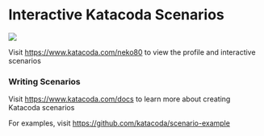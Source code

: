 # Interactive Katacoda Scenarios

[![](http://shields.katacoda.com/katacoda/neko80/count.svg)](https://www.katacoda.com/neko80 "Get your profile on Katacoda.com")

Visit https://www.katacoda.com/neko80 to view the profile and interactive scenarios

### Writing Scenarios
Visit https://www.katacoda.com/docs to learn more about creating Katacoda scenarios

For examples, visit https://github.com/katacoda/scenario-example
